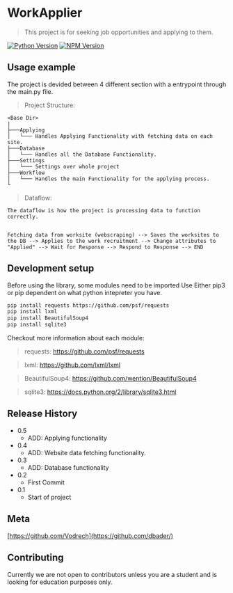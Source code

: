 # WorkApplier
> This project is for seeking job opportunities and applying to them.

[![Python Version][python-version]][npm-url]
[![NPM Version][npm-image]][npm-url]

## Usage example

The project is devided between 4 different section with a entrypoint through the main.py file.

> Project Structure:
```
<Base Dir>
|
├───Applying
│   └─── Handles Applying Functionality with fetching data on each site.
├───Database
│   └─── Handles all the Database Functionality.
├───Settings
│   └─── Settings over whole project
├───Workflow
│   └─── Handles the main Functionality for the applying process.
└
```
> Dataflow:
```
The dataflow is how the project is processing data to function correctly.


Fetching data from worksite (webscraping) --> Saves the worksites to the DB --> Applies to the work recruitment --> Change attributes to "Applied" --> Wait for Response --> Respond to Response --> END 
```

## Development setup

Before using the library, some modules need to be imported
Use Either pip3 or pip dependent on what python intepreter you have.

```sh
pip install requests https://github.com/psf/requests
pip install lxml
pip install BeautifulSoup4
pip install sqlite3
```
Checkout more information about each module:
> requests: https://github.com/psf/requests

> lxml: https://github.com/lxml/lxml

> BeautifulSoup4: https://github.com/wention/BeautifulSoup4

> sqlite3: https://docs.python.org/2/library/sqlite3.html

## Release History

* 0.5
    * ADD: Applying functionality
* 0.4
    * ADD: Website data fetching functionality. 
* 0.3
    * ADD: Database functionality
* 0.2
    * First Commit
* 0.1
    * Start of project

## Meta

[https://github.com/Vodrech](https://github.com/dbader/)

## Contributing

Currently we are not open to contributors unless you are a student and is looking for education purposes only.


<!-- Markdown link & img dfn's -->
[npm-image]: https://img.shields.io/badge/version-v0.5-brightgreen
[npm-url]: https://npmjs.org/package/datadog-metrics
[python-version]: https://img.shields.io/badge/python-%2B3.7-blue
